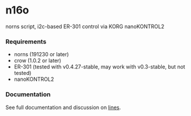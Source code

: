 # n16o

norns script, i2c-based ER-301 control via KORG nanoKONTROL2

### Requirements

- norns (191230 or later)
- crow (1.0.2 or later)
- ER-301 (tested with v0.4.27-stable, may work with v0.3-stable, but not tested)
- nanoKONTROL2

### Documentation

See full documentation and discussion on [lines](https://llllllll.co/t/n16o/28198).
